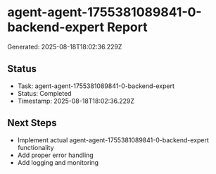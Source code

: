 # agent-agent-1755381089841-0-backend-expert Report

Generated: 2025-08-18T18:02:36.229Z

## Status
- Task: agent-agent-1755381089841-0-backend-expert
- Status: Completed
- Timestamp: 2025-08-18T18:02:36.229Z

## Next Steps
- Implement actual agent-agent-1755381089841-0-backend-expert functionality
- Add proper error handling
- Add logging and monitoring
